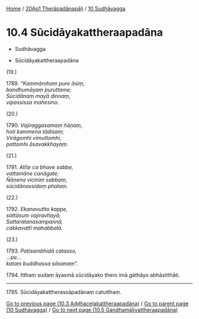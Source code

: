 
[Home](/) / [20Ap1 Therāpadānapāḷi](...md) / [10 Sudhāvagga](../20Ap1/10.md)

# 10.4 Sūcidāyakattheraapadāna

* Sudhāvagga

* Sūcidāyakattheraapadāna

(19.)

1789\. _“Kammārohaṃ pure āsiṃ,_  
_bandhumāyaṃ puruttame;_  
_Sūcidānaṃ mayā dinnaṃ,_  
_vipassissa mahesino._  


(20.)

1790\. _Vajiraggasamaṃ ñāṇaṃ,_  
_hoti kammena tādisaṃ;_  
_Virāgomhi vimuttomhi,_  
_pattomhi āsavakkhayaṃ._  


(21.)

1791\. _Atīte ca bhave sabbe,_  
_vattamāne canāgate;_  
_Ñāṇena viciniṃ sabbaṃ,_  
_sūcidānassidaṃ phalaṃ._  


(22.)

1792\. _Ekanavutito kappe,_  
_sattāsuṃ vajiravhayā;_  
_Sattaratanasampannā,_  
_cakkavattī mahabbalā._  


(23.)

1793\. _Paṭisambhidā catasso,_  
_…pe…_  
_kataṃ buddhassa sāsanaṃ”._  


1794\. Itthaṃ sudaṃ āyasmā sūcidāyako thero imā gāthāyo abhāsitthāti.

---

1795\. Sūcidāyakattherassāpadānaṃ catutthaṃ.



[Go to previous page (10.3 Aḍḍhaceḷakattheraapadāna)](10.3.md) / [Go to parent page (10 Sudhāvagga)](../20Ap1/10.md) / [Go to next page (10.5 Gandhamāliyattheraapadāna)](10.5.md)


